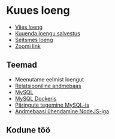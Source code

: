 # Kuues loeng

- [Viies loeng](../Lesson-05/README.md)
- [Kuuenda loengu salvestus]()
- [Seitsmes loeng](../Lesson-07/README.md)
- [Zoomi link](https://zoom.us/j/94501316239?pwd=MUE3VGpMcVZOTmU3ZHRQRkFsUFYwQT09)

## Teemad

- Meenutame eelmist loengut
- [Relatsiooniline andmebaas](../../../Subjects/Databases/Topics/Relational-Database/README.md)
- [MySQL](../../../Subjects/Databases/Topics/MySQL/README.md)
- [MySQL Dockeris](../../../Subjects/Databases/Topics/Docker-MySQL/README.md)
- [Päringute tegemine MySQL-is](../../../Subjects/Databases/Topics/MySQL-Queries/README.md)
- [Andmebaasi ühendamine NodeJS-iga](../../../Subjects/Databases/Topics/MySQL-NodeJS/README.md)

## Kodune töö